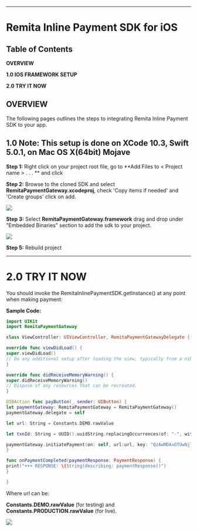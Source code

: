 ** **

# Remita Inline Payment SDK for iOS


## Table of Contents

**OVERVIEW**

**1.0  IOS FRAMEWORK SETUP**

**2.0  TRY IT NOW**


## OVERVIEW

The following pages outlines the steps to integrating Remita Inline Payment SDK to your app.

## 1.0         Note: This setup is done on XCode 10.3, Swift 5.0.1, on Mac OS X(64bit) Mojave

**Step 1:** Right click on your project root file, go to **Add Files to < Project name > . . . ** and click

**Step 2:** Browse to the cloned SDK and select **RemitaPaymentGateway.xcodeproj**, check 'Copy items if needed' and 'Create groups' click on add.

![](images/project_structure.JPG)
 

**Step 3:** Select **RemitaPaymentGateway.framework** drag and drop  under "Embedded Binaries" section to add the sdk  to your project.

 ![](images/modules.JPG)


**Step 5:** Rebuild project

** **



# 2.0         TRY IT NOW

You should invoke the RemitaInlinePaymentSDK.getInstance() at any point when making payment:


**Sample Code:**
```swift
import UIKit
import RemitaPaymentGateway

class ViewController: UIViewController, RemitaPaymentGatewayDelegate {

override func viewDidLoad() {
super.viewDidLoad()
// Do any additional setup after loading the view, typically from a nib.
}

override func didReceiveMemoryWarning() {
super.didReceiveMemoryWarning()
// Dispose of any resources that can be recreated.
}

@IBAction func payButton(_ sender: UIButton) {
let paymentGateway: RemitaPaymentGateway = RemitaPaymentGateway()
paymentGateway.delegate = self

let url: String = Constants.DEMO.rawValue

let txnId: String = UUID().uuidString.replacingOccurrences(of: "-", with: "")

paymentGateway.initiatePayment(on: self, url:url, key: "QzAwMDAxOTUwNjl8NDMyNTkxNjl8ZTg0MjI2MDg4MjU0NzA2NTY2MTYwNGU1NjNiMjUzYjk4ZDQwZjljZGFiMTVmYTljMDUwMGQ0MDg2MjIyYjEyNTA1ZTE2MTMxNmE3ZjM1OTZmYmJkOTE2MTRiY2NmZTY5NTM4MGQ2MDBlZGJlZmM2ODc2YTc2M2M4MjgyZmFjODc=", email: "lisa@spark.com", amount: "100", phoneNumber:"08037412366", firstname: "lisa", lastname: "Spark", customerId: "140700251", currencyCode: "NGN", transactionId: txnId, narration: "leather gucci bag")
}

func onPaymentCompleted(paymentResponse: PaymentResponse) {
print("+++ RESPONSE: \(String(describing: paymentResponse))")
}

}
 ```


Where url can be:

**Constants.DEMO.rawValue** (for testing) and **Constants.PRODUCTION.rawValue** (for live).

![](images/inline_snapshot.JPG)
